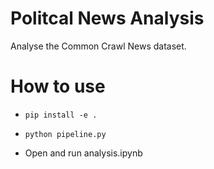 # Politcal News Analysis
Analyse the Common Crawl News dataset.

# How to use
* `pip install -e .`

* `python pipeline.py`

* Open and run analysis.ipynb





